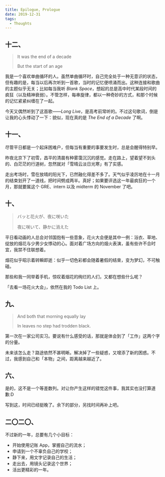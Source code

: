 ```yaml
---
title: Epilogue, Prologue
date: 2019-12-31
tags:
  - Thoughts
---
```


## 十二、

<div lang="en">

> It was the end of a decade
>
> But the start of an age

</div>

我是一个喜欢单曲循环的人。虽然单曲循环时，自己完全处于一种无意识的状态，但有趣的是，每当以后再次听到一首歌，当时的记忆便喷涌而出。这种连接和歌曲的主题似乎无关；比如每当我听 <span lang="en">_Blank Space_</span>，想起的总是高中时代某段时间的疯狂（以及精神衰弱）。不管怎样，每串旋律，都以一种奇妙的方式，和那个时候的记忆紧紧纠缠在了一起。

今天又偶然听到了这首歌——<span lang="en">_Long Live_</span>，是高考前常听的。不过这句歌词，倒是让我的心头悸动了一下：貌似，现在真的是 <span lang="en">_The End of a Decade_</span> 了啊。

## 十一、

尽管平日都是一个起床困难户，但每当有重要的事要发生时，总是会醒得特别早。

昨夜北京下了初雪，昌平的清晨有种雾霭沉沉的感觉。走在路上，望着望不到头的、白茫茫的行道树，忽然就对「雪晴云淡日光寒」有了实感。

走出考场时，雪在放晴的阳光下，已然融化得差不多了。天气似乎凌厉地在十一月的结束划开了一道线，把时间劈成两半。真好；如果要评选这一年最疯狂的一个月，那就要属这个 GRE、intern 以及 midterm 的 November 了吧。

## 十、

<span lang="ja">

> バッと花火が、夜に咲いた
>
> 夜に咲いて、静かに消えた

</span>

平日看动画的人总会对邻国抱有一些意象，花火大会便是其中一例：浴衣、草地、绽放的烟花与少男少女悸动的心。面对着广场方向的烟火表演，虽有些许不合时宜，我禁不住联想着。

烟花似乎昭示着转瞬即逝：似乎一切色彩都会随着暑假的结束，变为梦幻，不可触碰。

那些和我一同举着手机，惊叹着烟花的绚烂的人们，又都在想些什么呢？

「去看一场花火大会」，依然在我的 Todo List 上。

## 九、

<div lang="en">

> And both that morning equally lay
>
> In leaves no step had trodden black.

</div>

第一次在一家公司实习。要说有什么感受的话，那就是体会到了「工作」这两个字的分量。

未来该怎么走？路途依然不甚明晰。解决掉了一些疑惑，又增添了新的困惑。不过，我感到自己和「本物」之间，距离越来越近了。

## 六、

是的，这不是一个等差数列。对让你产生这样的错觉这件事，我其实也没打算道歉:D

写到这，时间已经挺晚了。余下的部分，另找时间再补上吧。

## 二〇二〇、

不过新的一年，总要有几个小目标：

- 开始使用记账 App，掌握自己的流水；
- 申请到一个不辜负自己的学校；
- 静下来，用文字记录自己的生活；
- 走出去，用镜头记录这个世界；
- 活出更精彩的一年。
